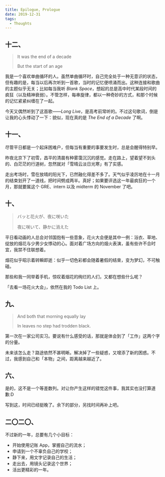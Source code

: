 ```yaml
---
title: Epilogue, Prologue
date: 2019-12-31
tags:
  - Thoughts
---
```


## 十二、

<div lang="en">

> It was the end of a decade
>
> But the start of an age

</div>

我是一个喜欢单曲循环的人。虽然单曲循环时，自己完全处于一种无意识的状态，但有趣的是，每当以后再次听到一首歌，当时的记忆便喷涌而出。这种连接和歌曲的主题似乎无关；比如每当我听 <span lang="en">_Blank Space_</span>，想起的总是高中时代某段时间的疯狂（以及精神衰弱）。不管怎样，每串旋律，都以一种奇妙的方式，和那个时候的记忆紧紧纠缠在了一起。

今天又偶然听到了这首歌——<span lang="en">_Long Live_</span>，是高考前常听的。不过这句歌词，倒是让我的心头悸动了一下：貌似，现在真的是 <span lang="en">_The End of a Decade_</span> 了啊。

## 十一、

尽管平日都是一个起床困难户，但每当有重要的事要发生时，总是会醒得特别早。

昨夜北京下了初雪，昌平的清晨有种雾霭沉沉的感觉。走在路上，望着望不到头的、白茫茫的行道树，忽然就对「雪晴云淡日光寒」有了实感。

走出考场时，雪在放晴的阳光下，已然融化得差不多了。天气似乎凌厉地在十一月的结束划开了一道线，把时间劈成两半。真好；如果要评选这一年最疯狂的一个月，那就要属这个 GRE、intern 以及 midterm 的 November 了吧。

## 十、

<span lang="ja">

> バッと花火が、夜に咲いた
>
> 夜に咲いて、静かに消えた

</span>

平日看动画的人总会对邻国抱有一些意象，花火大会便是其中一例：浴衣、草地、绽放的烟花与少男少女悸动的心。面对着广场方向的烟火表演，虽有些许不合时宜，我禁不住联想着。

烟花似乎昭示着转瞬即逝：似乎一切色彩都会随着暑假的结束，变为梦幻，不可触碰。

那些和我一同举着手机，惊叹着烟花的绚烂的人们，又都在想些什么呢？

「去看一场花火大会」，依然在我的 Todo List 上。

## 九、

<div lang="en">

> And both that morning equally lay
>
> In leaves no step had trodden black.

</div>

第一次在一家公司实习。要说有什么感受的话，那就是体会到了「工作」这两个字的分量。

未来该怎么走？路途依然不甚明晰。解决掉了一些疑惑，又增添了新的困惑。不过，我感到自己和「本物」之间，距离越来越近了。

## 六、

是的，这不是一个等差数列。对让你产生这样的错觉这件事，我其实也没打算道歉:D

写到这，时间已经挺晚了。余下的部分，另找时间再补上吧。

## 二〇二〇、

不过新的一年，总要有几个小目标：

- 开始使用记账 App，掌握自己的流水；
- 申请到一个不辜负自己的学校；
- 静下来，用文字记录自己的生活；
- 走出去，用镜头记录这个世界；
- 活出更精彩的一年。
